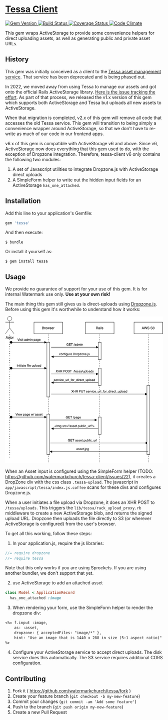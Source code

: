 # [Tessa Client][0]

[ ![Gem Version][1]     ][2]
[ ![Build Status][3]    ][4]
[ ![Coverage Status][5] ][6]
[ ![Code Climate][7]    ][8]

This gem wraps ActiveStorage to provide some convenience helpers for direct uploading
assets, as well as generating public and private asset URLs.

## History

This gem was initially conceived as a client to the
[Tessa asset management service](https://github.com/watermarkchurch/tessa).  That service has been deprecated and is
being phased out.

In 2022, we moved away from using Tessa to manage our assets and got onto the official Rails ActiveStorage library.
[Here is the issue tracking the effort](https://github.com/watermarkchurch/tessa/issues/27).  As part of that process,
we released the v1.x version of this gem which supports both ActiveStorage and Tessa but uploads all new assets to
ActiveStorage.

When that migration is completed, v2.x of this gem will remove all code that accesses the old Tessa service.  This gem
will transition to being simply a convenience wrapper around ActiveStorage, so that we don't have to re-write as much
of our code in our frontend apps.

v6.x of this gem is compatible with ActiveStorage v6 and above.  Since v6, ActiveStorage now does everything that this
gem used to do, with the exception of Dropzone integration.  Therefore, tessa-client v6 only contains the following
two modules:
1. A set of Javascript utilities to integrate Dropzone.js with ActiveStorage direct uploads
2. A SimpleForm helper to write out the hidden input fields for an ActiveStorage `has_one_attached`.

## Installation

Add this line to your application's Gemfile:

```ruby
gem 'tessa'
```

And then execute:

    $ bundle

Or install it yourself as:

    $ gem install tessa

## Usage

We provide no guarantee of support for your use of this gem.  It is for internal Watermark use only.
**Use at your own risk!**

The main thing this gem still gives us is direct-uploads using [Dropzone.js](https://github.com/dropzone/dropzone).
Before using this gem it's worthwhile to understand how it works:

![Sequence Diagram](./docs/tessa-activestorage-sequence-diagram.drawio.png)

When an Asset input is configured using the SimpleForm helper (TODO: https://github.com/watermarkchurch/tessa-client/issues/22),
it creates a DropZone div with the css class `.tessa-upload`.  The javascript
in `app/javascript/tessa/index.js.coffee` scans for these divs and configures
Dropzone.js.

When a user initiates a file upload via Dropzone, it does an XHR POST to `/tessa/uploads`.  This triggers
the `lib/tessa/rack_upload_proxy.rb` middleware to create a new ActiveStorage blob, and returns the
signed upload URL.  Dropzone then uploads the file directly to S3 (or wherever ActiveStorage is configured)
from the user's browser.

To get all this working, follow these steps:

1. In your application.js, require the js libraries:
```js
//= require dropzone
//= require tessa
```
Note that this only works if you are using Sprockets.
If you are using another bundler, we don't support that yet.

2. use ActiveStorage to add an attached asset

```rb
class Model < ApplicationRecord
  has_one_attached :image
```

3. When rendering your form, use the SimpleForm helper to render the dropzone div:

```erb
<%= f.input :image,
    as: :asset,
    dropzone: { acceptedFiles: "image/*" },
    hint: "Use an image that is 1440 x 288 in size (5:1 aspect ratio)" %>
```

4. Configure your ActiveStorage service to accept direct uploads.
    The disk service does this automatically.  The S3 service requires additional CORS configuration.

## Contributing

1. Fork it ( https://github.com/watermarkchurch/tessa/fork )
2. Create your feature branch (`git checkout -b my-new-feature`)
3. Commit your changes (`git commit -am 'Add some feature'`)
4. Push to the branch (`git push origin my-new-feature`)
5. Create a new Pull Request

  [0]: https://github.com/watermarkchurch/tessa-client
  [1]: https://img.shields.io/gem/v/tessa.svg?style=flat
  [2]: http://rubygems.org/gems/tessa "Gem Version"
  [3]: https://img.shields.io/travis/watermarkchurch/tessa-client/master.svg?style=flat
  [4]: https://travis-ci.org/watermarkchurch/tessa-client "Build Status"
  [5]: https://api.codeclimate.com/v1/badges/14600955bbe143bee625/test_coverage
  [6]: https://codeclimate.com/github/watermarkchurch/tessa-client/test_coverage "Coverage Status"
  [7]: https://api.codeclimate.com/v1/badges/14600955bbe143bee625/maintainability
  [8]: https://codeclimate.com/github/watermarkchurch/tessa-client/maintainability "Code Climate"
